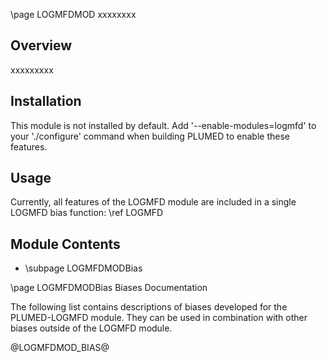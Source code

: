 \page LOGMFDMOD xxxxxxxx

<!-- 
description: xxxxxxxxx
authors: xxxxxxxxx
reference: xxxxxxxxxx
-->

## Overview

xxxxxxxxx

## Installation 
This module is not installed by default. Add '\-\-enable-modules=logmfd' to your './configure' command when building PLUMED to enable these features.

## Usage
Currently, all features of the LOGMFD module are included in a single LOGMFD bias function: \ref LOGMFD

## Module Contents
- \subpage LOGMFDMODBias

\page LOGMFDMODBias Biases Documentation

The following list contains descriptions of biases developed for the PLUMED-LOGMFD module. They can be used in combination with other biases outside of the LOGMFD module.

@LOGMFDMOD_BIAS@
